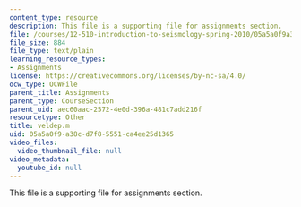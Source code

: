 ```yaml
---
content_type: resource
description: This file is a supporting file for assignments section.
file: /courses/12-510-introduction-to-seismology-spring-2010/05a5a0f9a38cd7f85551ca4ee25d1365_veldep.m
file_size: 884
file_type: text/plain
learning_resource_types:
- Assignments
license: https://creativecommons.org/licenses/by-nc-sa/4.0/
ocw_type: OCWFile
parent_title: Assignments
parent_type: CourseSection
parent_uid: aec60aac-2572-4e0d-396a-481c7add216f
resourcetype: Other
title: veldep.m
uid: 05a5a0f9-a38c-d7f8-5551-ca4ee25d1365
video_files:
  video_thumbnail_file: null
video_metadata:
  youtube_id: null
---
```

This file is a supporting file for assignments section.